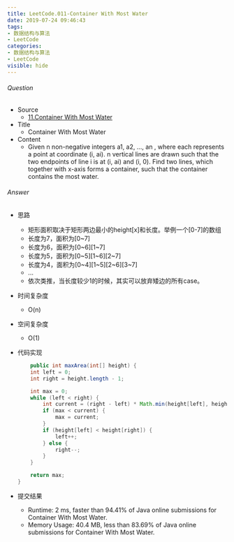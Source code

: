 ```yaml
---
title: LeetCode.011-Container With Most Water
date: 2019-07-24 09:46:43
tags:
- 数据结构与算法
- LeetCode
categories:
- 数据结构与算法
- LeetCode
visible: hide
---
```

###### Question
- Source
	- [11.Container With Most Water](https://leetcode.com/problems/container-with-most-water/)
- Title
	- Container With Most Water
- Content 
	- Given n non-negative integers a1, a2, ..., an , where each represents a point at coordinate (i, ai). n vertical lines are drawn such that the two endpoints of line i is at (i, ai) and (i, 0). Find two lines, which together with x-axis forms a container, such that the container contains the most water.
<!--more-->

###### Answer
- 思路
    - 矩形面积取决于矩形两边最小的height[x]和长度。举例一个[0-7]的数组
    - 长度为7，面积为[0~7]
    - 长度为6，面积为[0~6][1~7]
    - 长度为5，面积为[0~5][1~6][2~7]
    - 长度为4，面积为[0~4][1~5][2~6][3~7]
    - ...
    - 依次类推，当长度较少1的时候，其实可以放弃矮边的所有case。
- 时间复杂度
    - O(n)
- 空间复杂度
    - O(1)
- 代码实现

	```Java
	    public int maxArea(int[] height) {
        int left = 0;
        int right = height.length - 1;

        int max = 0;
        while (left < right) {
            int current = (right - left) * Math.min(height[left], height[right]);
            if (max < current) {
                max = current;
            }
            if (height[left] < height[right]) {
                left++;
            } else {
                right--;
            }
        }

        return max;
    }
	```
- 提交结果
   -  Runtime: 2 ms, faster than 94.41% of Java online submissions for Container With Most Water.
	- Memory Usage: 40.4 MB, less than 83.69% of Java online submissions for Container With Most Water.